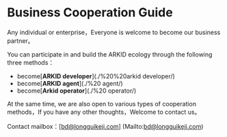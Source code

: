# Business Cooperation Guide

Any individual or enterprise，Everyone is welcome to become our business partner。

You can participate in and build the ARKID ecology through the following three methods：

* become[**ARKID developer**](./%20%20arkid developer/)
* become[**ARKID agent**](./%20 agent/)
* become[**Arkid operator**](./%20 operator/)

At the same time, we are also open to various types of cooperation methods，If you have any other thoughts，Welcome to contact us。

Contact mailbox：[bd@longguikeji.com] (Mailto:bd@longguikeji.com)
